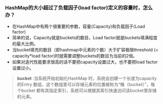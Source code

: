 
### HashMap的大小超过了负载因子(load factor)定义的容量时，怎么办？

- 在HashMap中有两个很重要的参数，容量(Capacity)和负载因子(Load factor)
- 简单的说，Capacity就是buckets的数目，Load factor就是buckets填满程度的最大比例。
- 当bucket填充的数目（即hashmap中元素的个数）大于扩容极限threshold (= capacity*load factor)时就需要调整buckets的数目为当前的2倍。
- 如果对迭代性能要求很高的话不要把capacity设置过大，也不要把load factor设置过小。



> **bucket** :当系统开始初始化HashMap 时，系统会创建一个长度为capacity 的Entry 数组，这个数组里可以存储元素的位置被称为“桶（bucket）”，每个bucket 都有其指定索引，系统可以根据其索引快速访问该bucket里存储的元素。

